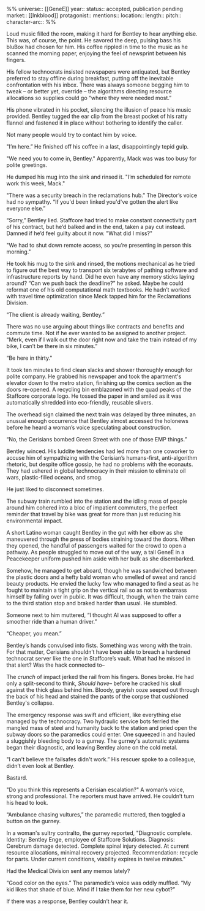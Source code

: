 %%
universe:: [[GeneE]]
year::
status:: accepted, publication pending
market:: [[Inkblood]]
protagonist::
mentions::
location::
length::
pitch:: 
character-arc::
%% 

Loud music filled the room, making it hard for Bentley to hear anything else. This was, of course, the point. He savored the deep, pulsing bass his bluBox had chosen for him. His coffee rippled in time to the music as he scanned the morning paper, enjoying the feel of newsprint between his fingers. 

His fellow technocrats insisted newspapers were antiquated, but Bentley preferred to stay offline during breakfast, putting off the inevitable confrontation with his inbox. There was always someone begging him to tweak – or better yet, override – the algorithms directing resource allocations so supplies could go “where they were needed most.” 

His phone vibrated in his pocket, silencing the illusion of peace his music provided. Bentley tugged the ear clip from the breast pocket of his ratty flannel and fastened it in place without bothering to identify the caller. 

Not many people would try to contact him by voice. 

"I’m here.” He finished off his coffee in a last, disappointingly tepid gulp.

"We need you to come in, Bentley." Apparently, Mack was was too busy for polite greetings. 

He dumped his mug into the sink and rinsed it. "I’m scheduled for remote work this week, Mack." 

"There was a security breach in the reclamations hub.” The Director’s voice had no sympathy. “If you'd been linked you'd've gotten the alert like everyone else.”

 “Sorry,” Bentley lied. Staffcore had tried to make constant connectivity part of his contract, but he’d balked and in the end, taken a pay cut instead. Damned if he’d feel guilty about it now. "What did I miss?" 

"We had to shut down remote access, so you’re presenting in person this morning."

He took his mug to the sink and rinsed, the motions mechanical as he tried to figure out the best way to transport six terabytes of pathing software and infrastructure reports by hand. Did he even have any memory sticks laying around? “Can we push back the deadline?” he asked. Maybe he could reformat one of his old computational math textbooks. He hadn’t worked with travel time optimization since Meck tapped him for the Reclamations Division. 

“The client is already waiting, Bentley.” 

There was no use arguing about things like contracts and benefits and commute time. Not if he ever wanted to be assigned to another project.  “Merk, even if I walk out the door right now and take the train instead of my bike, I can’t be there in six minutes.”

“Be here in thirty."

It took ten minutes to find clean slacks and shower thoroughly enough for polite company. He grabbed his newspaper and took the apartment's elevator down to the metro station, finishing up the comics section as the doors re-opened. A recycling bin emblazoned with the quad peaks of the Staffcore corporate logo. He tossed the paper in and smiled as it was automatically shredded into eco-friendly, reusable slivers. 

The overhead sign claimed the next train was delayed by three minutes, an unusual enough occurrence that Bentley almost accessed the holonews before he heard a woman’s voice speculating about construction.

“No, the Cerisians bombed Green Street with one of those EMP things.” 

Bentley winced.  His luddite tendencies had led more than one coworker to accuse him of sympathizing with the Cerisian’s humans-first, anti-algorithm rhetoric, but despite office gossip, he had no problems with the econauts. They had ushered in global technocracy in their mission to eliminate oil wars, plastic-filled oceans, and smog.

He just liked to disconnect sometimes. 

The subway train rumbled into the station and the idling mass of people around him cohered into a bloc of impatient commuters, the perfect reminder that travel by bike was great for more than just reducing his environmental impact. 

A short Latino woman caught Bentley in the gut with her elbow as she maneuvered through the press of bodies straining toward the doors. When they opened, the handful of passengers waited for the crowd to open a pathway. As people struggled to move out of the way, a tall GeneE in a Peacekeeper uniform pushed him aside with her bulk as she disembarked.

Somehow, he managed to get aboard, though he was sandwiched between the plastic doors and a hefty bald woman who smelled of sweat and rancid beauty products. He envied the lucky few who managed to find a seat as he fought to maintain a tight grip on the vertical rail so as not to embarrass himself by falling over in public. It was difficult, though, when the train came to the third station stop and braked harder than usual. He stumbled. 

Someone next to him muttered, “I thought AI was supposed to offer a smoother ride than a human driver.”  

“Cheaper, you mean.”

Bentley’s hands convulsed into fists. Something was wrong with the train. For that matter, Cerisians shouldn’t have been able to breach a hardened technocrat server like the one in Staffcore’s vault. What had he missed in that alert? Was the hack connected to–

The *crunch* of impact jerked the rail from his fingers. Bones broke. He had only a split-second to think, *Should have–* before he cracked his skull against the thick glass behind him. Bloody, grayish ooze seeped out through the back of his head and stained the pants of the corpse that cushioned Bentley's collapse.

The emergency response was swift and efficient, like everything else managed by the technocracy. Two hydraulic service bots ferried the mangled mass of steel and humanity back to the station and pried open the subway doors so the paramedics could enter. One squeezed in and hauled a sluggishly bleeding body to a gurney. The gurney's automatic systems began their diagnostic, and leaving Bentley alone on the cold metal. 

"I can't believe the failsafes didn't work.” His rescuer spoke to a colleague, didn’t even look at Bentley.

Bastard.

"Do you think this represents a Cerisian escalation?" A woman’s voice, strong and professional. The reporters must have arrived. He couldn’t turn his head to look. 

“Ambulance chasing vultures,” the paramedic muttered, then toggled a button on the gurney. 

In a woman's sultry contralto, the gurney reported, "Diagnostic complete. Identity: Bentley Enge, employee of Staffcore Solutions. Diagnosis: Cerebrum damage detected. Complete spinal injury detected. At current resource allocations, minimal recovery projected.  Recommendation: recycle for parts. Under current conditions, viability expires in twelve minutes."

Had the Medical Division sent any memos lately? 

“Good color on the eyes.” The paramedic’s voice was oddly muffled. “My kid likes that shade of blue. Mind if I take them for her new cybot?”

If there was a response, Bentley couldn’t hear it. 